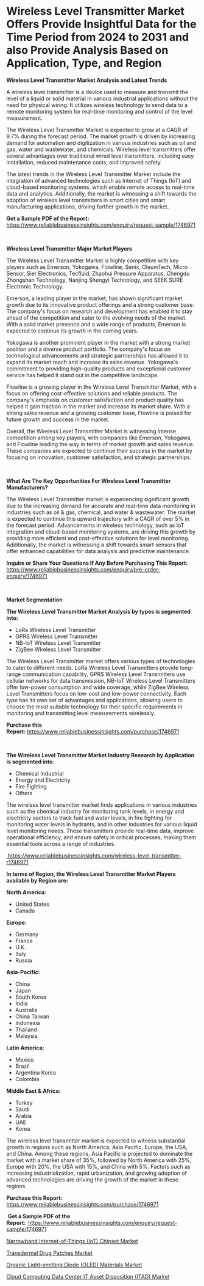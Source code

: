 <p><h1>Wireless Level Transmitter Market Offers Provide Insightful Data for the Time Period from 2024 to 2031 and also Provide Analysis Based on Application, Type, and Region</h1></p><p><strong>Wireless Level Transmitter Market Analysis and Latest Trends</strong></p>
<p><p>A wireless level transmitter is a device used to measure and transmit the level of a liquid or solid material in various industrial applications without the need for physical wiring. It utilizes wireless technology to send data to a remote monitoring system for real-time monitoring and control of the level measurement.</p><p>The Wireless Level Transmitter Market is expected to grow at a CAGR of 9.7% during the forecast period. The market growth is driven by increasing demand for automation and digitization in various industries such as oil and gas, water and wastewater, and chemicals. Wireless level transmitters offer several advantages over traditional wired level transmitters, including easy installation, reduced maintenance costs, and improved safety.</p><p>The latest trends in the Wireless Level Transmitter Market include the integration of advanced technologies such as Internet of Things (IoT) and cloud-based monitoring systems, which enable remote access to real-time data and analytics. Additionally, the market is witnessing a shift towards the adoption of wireless level transmitters in smart cities and smart manufacturing applications, driving further growth in the market.</p></p>
<p><strong>Get a Sample PDF of the Report:&nbsp;</strong> <a href="https://www.reliablebusinessinsights.com/enquiry/request-sample/1746971">https://www.reliablebusinessinsights.com/enquiry/request-sample/1746971</a></p>
<p>&nbsp;</p>
<p><strong>Wireless Level Transmitter Major Market Players</strong></p>
<p><p>The Wireless Level Transmitter Market is highly competitive with key players such as Emerson, Yokogawa, Flowline, Senix, OleumTech, Micro Sensor, Sier Electronics, Tecfluid, Zhaohui Pressure Apparatus, Chengdu Zhongshan Technology, Nanjing Shengyi Technology, and SEEK SURE Electronic Technology. </p><p>Emerson, a leading player in the market, has shown significant market growth due to its innovative product offerings and a strong customer base. The company's focus on research and development has enabled it to stay ahead of the competition and cater to the evolving needs of the market. With a solid market presence and a wide range of products, Emerson is expected to continue its growth in the coming years.</p><p>Yokogawa is another prominent player in the market with a strong market position and a diverse product portfolio. The company's focus on technological advancements and strategic partnerships has allowed it to expand its market reach and increase its sales revenue. Yokogawa's commitment to providing high-quality products and exceptional customer service has helped it stand out in the competitive landscape.</p><p>Flowline is a growing player in the Wireless Level Transmitter Market, with a focus on offering cost-effective solutions and reliable products. The company's emphasis on customer satisfaction and product quality has helped it gain traction in the market and increase its market share. With a strong sales revenue and a growing customer base, Flowline is poised for future growth and success in the market.</p><p>Overall, the Wireless Level Transmitter Market is witnessing intense competition among key players, with companies like Emerson, Yokogawa, and Flowline leading the way in terms of market growth and sales revenue. These companies are expected to continue their success in the market by focusing on innovation, customer satisfaction, and strategic partnerships.</p></p>
<p>&nbsp;</p>
<p><strong>What Are The Key Opportunities For Wireless Level Transmitter Manufacturers?</strong></p>
<p><p>The Wireless Level Transmitter market is experiencing significant growth due to the increasing demand for accurate and real-time data monitoring in industries such as oil & gas, chemical, and water & wastewater. The market is expected to continue this upward trajectory with a CAGR of over 5% in the forecast period. Advancements in wireless technology, such as IoT integration and cloud-based monitoring systems, are driving this growth by providing more efficient and cost-effective solutions for level monitoring. Additionally, the market is witnessing a shift towards smart sensors that offer enhanced capabilities for data analysis and predictive maintenance.</p></p>
<p><strong>Inquire or Share Your Questions If Any Before Purchasing This Report:</strong> <a href="https://www.reliablebusinessinsights.com/enquiry/pre-order-enquiry/1746971">https://www.reliablebusinessinsights.com/enquiry/pre-order-enquiry/1746971</a></p>
<p>&nbsp;</p>
<p><strong>Market Segmentation</strong></p>
<p><strong>The Wireless Level Transmitter Market Analysis by types is segmented into:</strong></p>
<p><ul><li>LoRa Wireless Level Transmitter</li><li>GPRS Wireless Level Transmitter</li><li>NB-loT Wireless Level Transmitter</li><li>ZigBee Wireless Level Transmitter</li></ul></p>
<p><p>The Wireless Level Transmitter market offers various types of technologies to cater to different needs. LoRa Wireless Level Transmitters provide long-range communication capability, GPRS Wireless Level Transmitters use cellular networks for data transmission, NB-IoT Wireless Level Transmitters offer low-power consumption and wide coverage, while ZigBee Wireless Level Transmitters focus on low-cost and low-power connectivity. Each type has its own set of advantages and applications, allowing users to choose the most suitable technology for their specific requirements in monitoring and transmitting level measurements wirelessly.</p></p>
<p><strong>Purchase this Report:&nbsp;</strong><a href="https://www.reliablebusinessinsights.com/purchase/1746971">https://www.reliablebusinessinsights.com/purchase/1746971</a></p>
<p>&nbsp;</p>
<p><strong>The Wireless Level Transmitter Market Industry Research by Application is segmented into:</strong></p>
<p><ul><li>Chemical Industrial</li><li>Energy and Electricity</li><li>Fire Fighting</li><li>Others</li></ul></p>
<p><p>The wireless level transmitter market finds applications in various industries such as the chemical industry for monitoring tank levels, in energy and electricity sectors to track fuel and water levels, in fire fighting for monitoring water levels in hydrants, and in other industries for various liquid level monitoring needs. These transmitters provide real-time data, improve operational efficiency, and ensure safety in critical processes, making them essential tools across a range of industries.</p></p>
<p><a href="https://www.reliablebusinessinsights.com/wireless-level-transmitter-r1746971">&nbsp;https://www.reliablebusinessinsights.com/wireless-level-transmitter-r1746971</a></p>
<p><strong>In terms of Region, the Wireless Level Transmitter Market Players available by Region are:</strong></p>
<p>
    <p> <strong> North America: </strong>
        <ul>
            <li>United States</li>
            <li>Canada</li>
        </ul>
        </p> 
    <p> <strong> Europe: </strong>
        <ul>
            <li>Germany</li>
            <li>France</li>
            <li>U.K.</li>
            <li>Italy</li>
            <li>Russia</li>
        </ul>
        </p> 
    <p> <strong> Asia-Pacific: </strong>
        <ul>
            <li>China</li>
            <li>Japan</li>
            <li>South Korea</li>
            <li>India</li>
            <li>Australia</li>
            <li>China Taiwan</li>
            <li>Indonesia</li>
            <li>Thailand</li>
            <li>Malaysia</li>
        </ul>
        </p> 
    <p> <strong> Latin America: </strong>
        <ul>
            <li>Mexico</li>
            <li>Brazil</li>
            <li>Argentina Korea</li>
            <li>Colombia</li>
        </ul>
        </p> 
    <p> <strong> Middle East & Africa: </strong>
        <ul>
            <li>Turkey</li>
            <li>Saudi</li>
            <li>Arabia</li>
            <li>UAE</li>
            <li>Korea</li>
        </ul>
    </p>
    </p>
<p><p>The wireless level transmitter market is expected to witness substantial growth in regions such as North America, Asia Pacific, Europe, the USA, and China. Among these regions, Asia Pacific is projected to dominate the market with a market share of 35%, followed by North America with 25%, Europe with 20%, the USA with 15%, and China with 5%. Factors such as increasing industrialization, rapid urbanization, and growing adoption of advanced technologies are driving the growth of the market in these regions.</p></p>
<p><strong>Purchase this Report: </strong><a href="https://www.reliablebusinessinsights.com/purchase/1746971">https://www.reliablebusinessinsights.com/purchase/1746971</a></p>
<p>&nbsp;<strong>Get a Sample PDF of the Report:&nbsp;&nbsp;</strong><a href="https://www.reliablebusinessinsights.com/enquiry/request-sample/1746971">https://www.reliablebusinessinsights.com/enquiry/request-sample/1746971</a></p>
<p><strong></strong></p>
<p><p><a href="https://github.com/philipWolf32/Market-Research-Report-List-1/blob/main/narrowband-internet-of-things-iot-chipset-market.md">Narrowband Internet-of-Things (IoT) Chipset Market</a></p><p><a href="https://www.linkedin.com/pulse/transdermal-drug-patches-market-global-insights-sales-trends-ytcyc">Transdermal Drug Patches Market</a></p><p><a href="https://github.com/twilaDurgan2023/Market-Research-Report-List-1/blob/main/organic-light-emitting-diode-oled-materials-market.md">Organic Light-emitting Diode (OLED) Materials Market</a></p><p><a href="https://www.linkedin.com/pulse/cloud-computing-data-center-asset-disposition-itad-market-0aacc">Cloud Computing Data Center IT Asset Disposition (ITAD) Market</a></p></p>